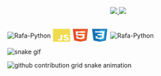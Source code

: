<!-- DASHBOARD'S -->
<p align="center">
  <a href="https://github.com/DevLoopes">
    <img height="175em" src="https://github-profile-summary-cards.vercel.app/api/cards/profile-details?username=DevLoopes&theme=radical" />
    <img height="250em" src="https://github-readme-stats.vercel.app/api?username=DevLoopes&rank_icon=github&show_icons=true&theme=radical" />
    <!--     <img height="195em" src="https://github-readme-stats.vercel.app/api/top-langs/?username=TechdevSLA&layout=compact&langs_count=7&theme=radical" /> -->
  </a>
</p>

<!-- SKILL'S -->
<div style="display: inline_block"><br>
  <img align="center" alt="Rafa-Python" height="50" width="40"
  src="https://user-images.githubusercontent.com/105400359/179813859-3524f8eb-2c4e-4721-9d0b-20aaa07e40de.gif">
  <img align="center" alt="Rafa-Js" height="30" width="40"      
  src="https://raw.githubusercontent.com/devicons/devicon/master/icons/javascript/javascript-plain.svg">
  <img align="center" alt="Rafa-HTML" height="30" width="40"  
  src="https://raw.githubusercontent.com/devicons/devicon/master/icons/html5/html5-original.svg">
  <img align="center" alt="Rafa-CSS" height="30" width="40" 
  src="https://raw.githubusercontent.com/devicons/devicon/master/icons/css3/css3-original.svg">
  <img align="center" alt="Rafa-Python" height="50" width="40" 
  src="https://user-images.githubusercontent.com/105400359/179813859-3524f8eb-2c4e-4721-9d0b-20aaa07e40de.gif"> 
</div>

![snake gif](https://DevLoopes.github.io/DevLoopes/github-contribution-grid-snake.svg)

<picture>
  <source media="(prefers-color-scheme: dark)" srcset="https://raw.githubusercontent.com/DevLoopes/DevLoopes/output/github-contribution-grid-snake-dark.svg">
  <source media="(prefers-color-scheme: light)" srcset="https://raw.githubusercontent.com/DevLoopes/DevLoopes/output/github-contribution-grid-snake.svg">
  <img alt="github contribution grid snake animation" src="https://raw.githubusercontent.com/DevLoopes/DevLoopes/output/github-contribution-grid-snake.svg">
</picture>
<br><br>

<!-- SOBRE MIM! 
<div>
    <img height="80em" align="center" src="https://github.com/TechdevSLA/TechdevSLA/blob/main/robot.gif">
    <a href="https://github.com/Alexsandro-Simas-Lopes">
        <img height="80em" align="center" src="https://readme-typing-svg.demolab.com/?lines=<Hello+World!>;I+am+Alex.Simas!">
    </a>
</div>-->
<!-- 
- 👋 Olá, sou @Alexsandro-Simas-Lopes. Atualmente trabalho como estagiário no setor de pesquisa e desenvolvimento da SEDUC/AM
- 🌱 Trabalho com desenvolvimento front-end, mas tambem possuo um breve conhecimento de back-and
- 💞️ Durante meu tempo de Estágio adquiri conhecimentos em HTML, CSS, Java e JavaScript. E continuo aprendendo a cada dia
- 📫 Estou procurando colaborar em projetos sociais de desenvolvimento de sites cristãos e ONG's.
## 🚀 Olá eu sou Alexsandro Simas Lopes, estou iniciando minha carreira na área de Desenvolvimento! 👨‍💻 -->
  
<!-- IMAGEM DE PLANETA GIT -->
<!-- <img align="center" alt="" width="auto"  src="https://github-readme-stats.vercel.app/api/pin/?username=Alexsandro-Simas-Lopes&repo=Alexsandro-Simas-Lopes&theme=radical"
src="https://github.githubassets.com/images/modules/site/home/globe.jpg" style="> -->

